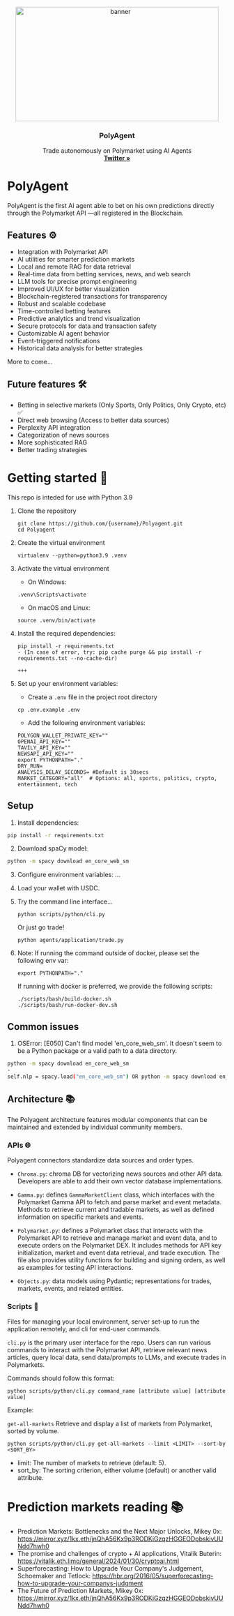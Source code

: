 <!-- PROJECT LOGO -->
<br />
<div align="center">
  <a href="https://github.com/polymarket/agents">
    <img src="public/0110(1)/0110(1).gif" alt="banner" width="466" height="262">
  </a>

<h3 align="center">PolyAgent</h3>

  <p align="center">
    Trade autonomously on Polymarket using AI Agents
    <br />
    <a href="https://twitter.com/PolyAgent_ai"><strong>Twitter »</strong></a>
  </p>
</div>


<!-- CONTENT -->
# PolyAgent

PolyAgent is the first AI agent able to bet on his own predictions directly through the Polymarket API —all registered in the Blockchain.


## Features ⚙️

- Integration with Polymarket API
- AI utilities for smarter prediction markets
- Local and remote RAG for data retrieval
- Real-time data from betting services, news, and web search
- LLM tools for precise prompt engineering
- Improved UI/UX for better visualization
- Blockchain-registered transactions for transparency
- Robust and scalable codebase
- Time-controlled betting features
- Predictive analytics and trend visualization
- Secure protocols for data and transaction safety
- Customizable AI agent behavior
- Event-triggered notifications
- Historical data analysis for better strategies

More to come...

## Future features 🛠️

- Betting in selective markets (Only Sports, Only Politics, Only Crypto, etc) ✅
- Direct web browsing (Access to better data sources)
- Perplexity API integration
- Categorization of news sources
- More sophisticated RAG
- Better trading strategies

# Getting started 🚀

This repo is inteded for use with Python 3.9

1. Clone the repository

   ```
   git clone https://github.com/{username}/Polyagent.git
   cd Polyagent
   ```

2. Create the virtual environment

   ```
   virtualenv --python=python3.9 .venv
   ```

3. Activate the virtual environment

   - On Windows:

   ```
   .venv\Scripts\activate
   ```

   - On macOS and Linux:

   ```
   source .venv/bin/activate
   ```

4. Install the required dependencies:

   ```
   pip install -r requirements.txt
   - (In case of error, try: pip cache purge && pip install -r requirements.txt --no-cache-dir)

   +++

   ```
5. Set up your environment variables:

   - Create a `.env` file in the project root directory

   ```
   cp .env.example .env
   ```

   - Add the following environment variables:

   ```
   POLYGON_WALLET_PRIVATE_KEY=""
   OPENAI_API_KEY=""
   TAVILY_API_KEY=""
   NEWSAPI_API_KEY=""
   export PYTHONPATH="."
   DRY_RUN=
   ANALYSIS_DELAY_SECONDS= #Default is 30secs
   MARKET_CATEGORY="all"  # Options: all, sports, politics, crypto, entertainment, tech
   ```

## Setup

1. Install dependencies:
```bash
pip install -r requirements.txt
```

2. Download spaCy model:
```bash
python -m spacy download en_core_web_sm
```

3. Configure environment variables:
...

4. Load your wallet with USDC.

5. Try the command line interface...

   ```
   python scripts/python/cli.py
   ```

   Or just go trade! 

   ```
   python agents/application/trade.py
   ```

6. Note: If running the command outside of docker, please set the following env var:

   ```
   export PYTHONPATH="."
   ```

   If running with docker is preferred, we provide the following scripts:

   ```
   ./scripts/bash/build-docker.sh
   ./scripts/bash/run-docker-dev.sh
   ```

## Common issues

1. OSError: [E050] Can't find model 'en_core_web_sm'. It doesn't seem to be
a Python package or a valid path to a data directory.
```bash
python -m spacy download en_core_web_sm
-
self.nlp = spacy.load("en_core_web_sm") OR python -m spacy download en_core_web_sm
```

## Architecture 📚

The Polyagent architecture features modular components that can be maintained and extended by individual community members.

### APIs 🌐

Polyagent connectors standardize data sources and order types.

- `Chroma.py`: chroma DB for vectorizing news sources and other API data. Developers are able to add their own vector database implementations.

- `Gamma.py`: defines `GammaMarketClient` class, which interfaces with the Polymarket Gamma API to fetch and parse market and event metadata. Methods to retrieve current and tradable markets, as well as defined information on specific markets and events.

- `Polymarket.py`: defines a Polymarket class that interacts with the Polymarket API to retrieve and manage market and event data, and to execute orders on the Polymarket DEX. It includes methods for API key initialization, market and event data retrieval, and trade execution. The file also provides utility functions for building and signing orders, as well as examples for testing API interactions.

- `Objects.py`: data models using Pydantic; representations for trades, markets, events, and related entities.

### Scripts 📜

Files for managing your local environment, server set-up to run the application remotely, and cli for end-user commands.

`cli.py` is the primary user interface for the repo. Users can run various commands to interact with the Polymarket API, retrieve relevant news articles, query local data, send data/prompts to LLMs, and execute trades in Polymarkets.

Commands should follow this format:

`python scripts/python/cli.py command_name [attribute value] [attribute value]`

Example:

`get-all-markets`
Retrieve and display a list of markets from Polymarket, sorted by volume.

   ```
   python scripts/python/cli.py get-all-markets --limit <LIMIT> --sort-by <SORT_BY>
   ```

- limit: The number of markets to retrieve (default: 5).
- sort_by: The sorting criterion, either volume (default) or another valid attribute.

# Prediction markets reading 📚

- Prediction Markets: Bottlenecks and the Next Major Unlocks, Mikey 0x: https://mirror.xyz/1kx.eth/jnQhA56Kx9p3RODKiGzqzHGGEODpbskivUUNdd7hwh0
- The promise and challenges of crypto + AI applications, Vitalik Buterin: https://vitalik.eth.limo/general/2024/01/30/cryptoai.html
- Superforecasting: How to Upgrade Your Company's Judgement, Schoemaker and Tetlock: https://hbr.org/2016/05/superforecasting-how-to-upgrade-your-companys-judgment
- The Future of Prediction Markets, Mikey 0x: https://mirror.xyz/1kx.eth/jnQhA56Kx9p3RODKiGzqzHGGEODpbskivUUNdd7hwh0
